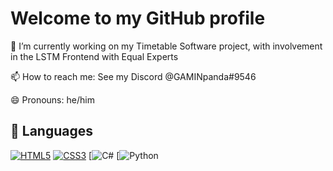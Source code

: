 # Welcome to my GitHub profile

🔭 I’m currently working on my Timetable Software project, with involvement in the LSTM Frontend with Equal Experts

📫 How to reach me: See my Discord @GAMINpanda#9546

😄 Pronouns: he/him

## 📝 Languages
[![HTML5](https://img.shields.io/badge/html5-%23E34F26.svg?style=for-the-badge&logo=html5&logoColor=white)](https://developer.mozilla.org/en-US/docs/Web/HTML)
[![CSS3](https://img.shields.io/badge/css3-%231572B6.svg?style=for-the-badge&logo=css3&logoColor=white)](https://developer.mozilla.org/en-US/docs/Web/CSS)
[![C#](https://img.shields.io/badge/C%23-239120?style=for-the-badge&logo=c-sharp&logoColor=white)
[![Python](https://img.shields.io/badge/Python-3776AB?style=for-the-badge&logo=python&logoColor=white)
